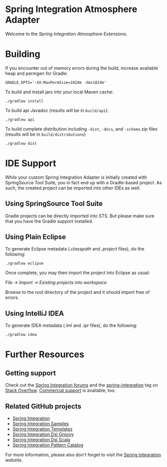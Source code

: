 Spring Integration Atmosphere Adapter
=================================================

Welcome to the *Spring Integration Atmosphere Extensions*.

# Building

If you encounter out of memory errors during the build, increase available heap and permgen for Gradle:

    GRADLE_OPTS='-XX:MaxPermSize=1024m -Xmx1024m'

To build and install jars into your local Maven cache:

    ./gradlew install

To build api Javadoc (results will be in `build/api`):

    ./gradlew api

To build complete distribution including `-dist`, `-docs`, and `-schema` zip files (results will be in `build/distributions`)

    ./gradlew dist

# IDE Support

While your custom Spring Integration Adapter is initially created with SpringSource Tool Suite, you in fact end up with a Gradle-based project. As such, the created project can be imported into other IDEs as well.

## Using SpringSource Tool Suite

Gradle projects can be directly imported into STS. But please make sure that you have the Gradle support installed.

## Using Plain Eclipse

To generate Eclipse metadata (*.classpath* and *.project* files), do the following:

    ./gradlew eclipse

Once complete, you may then import the project into Eclipse as usual:

 *File -> Import -> Existing projects into workspace*

Browse to the root directory of the project and it should import free of errors.

## Using IntelliJ IDEA

To generate IDEA metadata (.iml and .ipr files), do the following:

    ./gradlew idea

# Further Resources

## Getting support

Check out the [Spring Integration forums][] and the [spring-integration][spring-integration tag] tag
on [Stack Overflow][]. [Commercial support][] is available, too.

## Related GitHub projects

* [Spring Integration][]
* [Spring Integration Samples][]
* [Spring Integration Templates][]
* [Spring Integration Dsl Groovy][]
* [Spring Integration Dsl Scala][]
* [Spring Integration Pattern Catalog][]

For more information, please also don't forget to visit the [Spring Integration][] website.

[Spring Integration]: https://github.com/SpringSource/spring-integration
[Commercial support]: http://springsource.com/support/springsupport
[Spring Integration forums]: http://forum.springsource.org/forumdisplay.php?42-Integration
[spring-integration tag]: http://stackoverflow.com/questions/tagged/spring-integration
[Spring Integration Samples]: https://github.com/SpringSource/spring-integration-samples
[Spring Integration Templates]: https://github.com/SpringSource/spring-integration-templates/tree/master/si-sts-templates
[Spring Integration Dsl Groovy]: https://github.com/SpringSource/spring-integration-dsl-groovy
[Spring Integration Dsl Scala]: https://github.com/SpringSource/spring-integration-dsl-scala
[Spring Integration Pattern Catalog]: https://github.com/SpringSource/spring-integration-pattern-catalog
[Stack Overflow]: http://stackoverflow.com/faq
